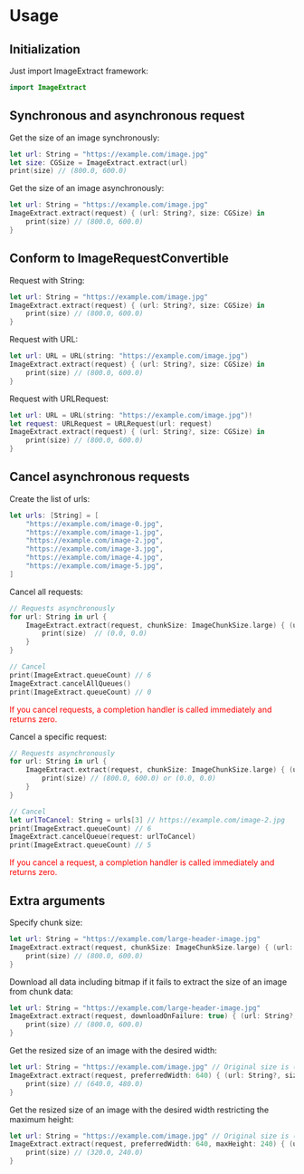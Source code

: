 # Usage

## Initialization

Just import ImageExtract framework:
```swift
import ImageExtract
```

## Synchronous and asynchronous request

Get the size of an image synchronously:
```swift
let url: String = "https://example.com/image.jpg"
let size: CGSize = ImageExtract.extract(url)
print(size) // (800.0, 600.0)
```

Get the size of an image asynchronously:
```swift
let url: String = "https://example.com/image.jpg"
ImageExtract.extract(request) { (url: String?, size: CGSize) in
    print(size) // (800.0, 600.0)
}
```

## Conform to ImageRequestConvertible

Request with String:
```swift
let url: String = "https://example.com/image.jpg"
ImageExtract.extract(request) { (url: String?, size: CGSize) in
    print(size) // (800.0, 600.0)
}
```

Request with URL:
```swift
let url: URL = URL(string: "https://example.com/image.jpg")
ImageExtract.extract(request) { (url: String?, size: CGSize) in
    print(size) // (800.0, 600.0)
}
```

Request with URLRequest:
```swift
let url: URL = URL(string: "https://example.com/image.jpg")!
let request: URLRequest = URLRequest(url: request)
ImageExtract.extract(request) { (url: String?, size: CGSize) in
    print(size) // (800.0, 600.0)
}
```

## Cancel asynchronous requests
Create the list of urls:
```swift
let urls: [String] = [
    "https://example.com/image-0.jpg",
    "https://example.com/image-1.jpg",
    "https://example.com/image-2.jpg",
    "https://example.com/image-3.jpg",
    "https://example.com/image-4.jpg",
    "https://example.com/image-5.jpg",
]
```

Cancel all requests:
```swift
// Requests asynchronously
for url: String in url {
    ImageExtract.extract(request, chunkSize: ImageChunkSize.large) { (url: String?, size: CGSize) in
        print(size)  // (0.0, 0.0)
    }
}

// Cancel
print(ImageExtract.queueCount) // 6
ImageExtract.cancelAllQueues()
print(ImageExtract.queueCount) // 0
```
<font color="Red">If you cancel requests, a completion handler is called immediately and returns zero.</font>

Cancel a specific request:
```swift
// Requests asynchronously
for url: String in url {
    ImageExtract.extract(request, chunkSize: ImageChunkSize.large) { (url: String?, size: CGSize) in
        print(size) // (800.0, 600.0) or (0.0, 0.0)
    }
}

// Cancel
let urlToCancel: String = urls[3] // https://example.com/image-2.jpg
print(ImageExtract.queueCount) // 6
ImageExtract.cancelQueue(request: urlToCancel)
print(ImageExtract.queueCount) // 5
```
<font color="Red">If you cancel a request, a completion handler is called immediately and returns zero.</font>

## Extra arguments

Specify chunk size:
```swift
let url: String = "https://example.com/large-header-image.jpg"
ImageExtract.extract(request, chunkSize: ImageChunkSize.large) { (url: String?, size: CGSize) in
    print(size) // (800.0, 600.0)
}
```

Download all data including bitmap if it fails to extract the size of an image from chunk data:
```swift
let url: String = "https://example.com/large-header-image.jpg"
ImageExtract.extract(request, downloadOnFailure: true) { (url: String?, size: CGSize) in
    print(size) // (800.0, 600.0)
}
```

Get the resized size of an image with the desired width:
```swift
let url: String = "https://example.com/image.jpg" // Original size is (800.0, 600.0)
ImageExtract.extract(request, preferredWidth: 640) { (url: String?, size: CGSize) in
    print(size) // (640.0, 480.0)
}
```

Get the resized size of an image with the desired width restricting the maximum height:
```swift
let url: String = "https://example.com/image.jpg" // Original size is (800.0, 600.0)
ImageExtract.extract(request, preferredWidth: 640, maxHeight: 240) { (url: String?, size: CGSize) in
    print(size) // (320.0, 240.0)
}
```